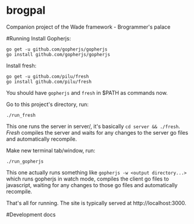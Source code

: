 brogpal
=======

Companion project of the Wade framework - Brogrammer's palace

#Running
Install Gopherjs:

    go get -u github.com/gopherjs/gopherjs
    go install github.com/gopherjs/gopherjs

Install fresh:

    go get -u github.com/pilu/fresh
    go install github.com/pilu/fresh
    
You should have `gopherjs` and `fresh` in $PATH as commands now.  

Go to this project's directory, run:
    
    ./run_fresh

This one runs the server in server/, it's basically `cd server && ./fresh`. *Fresh* compiles the server and waits for any changes to the server go files and automatically recompile.

Make new terminal tab/window, run:

    ./run_gopherjs
This one actually runs something like `gopherjs -w <output directory...>` which runs gopherjs in watch mode, compiles the client go files to javascript, waiting for any changes to those go files and automatically recompile.

That's all for running. The site is typically served at http://localhost:3000.

#Development docs
<to be added>
